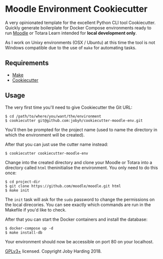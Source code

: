 # Moodle Environment Cookiecutter

A very opinionated template for the excellent Python CLI
tool Cookiecutter. Quickly generate boilerplate for Docker
Compose environments ready to run [Moodle]() or Totara Learn
intended for **local development only**.

As I work on Unixy environments (OSX / Ubuntu) at this time
the tool is not Windows compatible due to the use of `make`
for automating tasks.

## Requirements
- [Make](https://www.gnu.org/software/make/)
- [Cookiecutter](https://github.com/audreyr/cookiecutter)

## Usage

The very first time you'll need to give Cookiecutter the
Git URL:

```
$ cd /path/to/where/you/want/the/environment
$ cookiecutter git@github.com:jobyh/cookiecutter-moodle-env.git
```
You'll then be prompted for the project name (used to name the
directory in which the environment will be created).

After that you can just use the cutter name instead:

```
$ cookiecutter cookiecutter-moodle-env
```

Change into the created directory and clone your Moodle or Totara
into a directory called `html` theninitialise the environment.
You only need to do this once:

```
$ cd project-dir
$ git clone https://github.com/moodle/moodle.git html
$ make init
```

The `init` task will ask for the `sudo` password to change the
permissions on the local direcories. You can see exactly which
commands are run in the Makefile if you'd like to check.

After that you can start the Docker containers and install the database:

```
$ docker-compose up -d
$ make install-db
```

Your environment should now be accessible on port 80 on your localhost.

[GPLv3+](https://www.gnu.org/licenses/gpl-3.0.txt) licensed. Copyright Joby Harding 2018.



